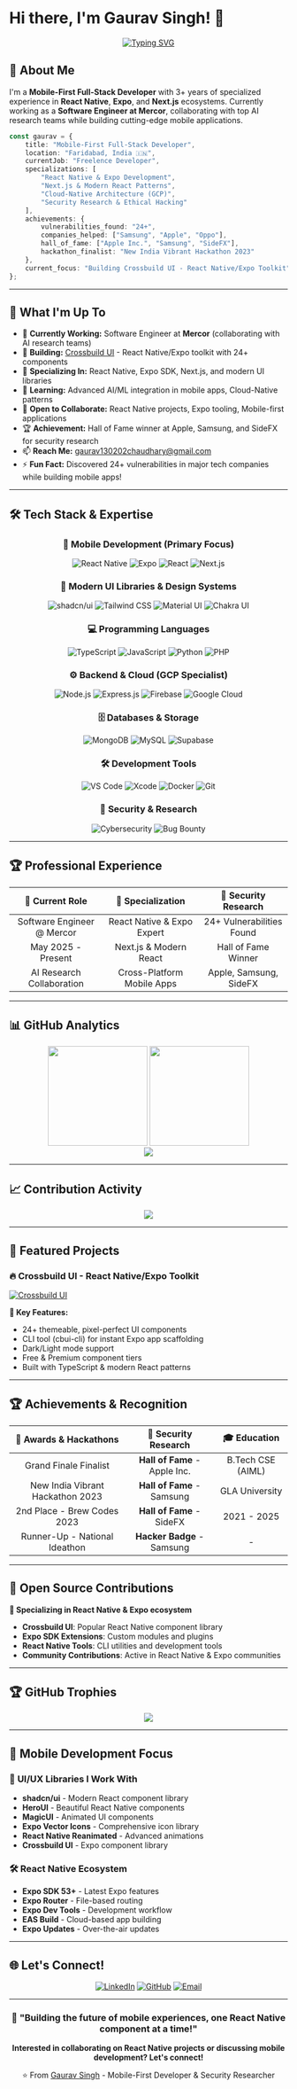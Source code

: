 # Hi there, I'm Gaurav Singh! 👋

<div align="center">

[![Typing SVG](https://readme-typing-svg.herokuapp.com?font=Fira+Code&weight=500&size=22&pause=1000&color=0891B2&center=true&vCenter=true&width=700&lines=Mobile-First+Full-Stack+Developer;React+Native+%26+Expo+Specialist;Security+Researcher+%7C+Hall+of+Fame+Winner;Building+Cross-Platform+Magic+%E2%9A%A1)](https://git.io/typing-svg)

</div>

## 🚀 About Me

I'm a **Mobile-First Full-Stack Developer** with 3+ years of specialized experience in **React Native**, **Expo**, and **Next.js** ecosystems. Currently working as a **Software Engineer at Mercor**, collaborating with top AI research teams while building cutting-edge mobile applications.

```typescript
const gaurav = {
    title: "Mobile-First Full-Stack Developer",
    location: "Faridabad, India 🇮🇳",
    currentJob: "Freelence Developer",
    specializations: [
        "React Native & Expo Development",
        "Next.js & Modern React Patterns", 
        "Cloud-Native Architecture (GCP)",
        "Security Research & Ethical Hacking"
    ],
    achievements: {
        vulnerabilities_found: "24+",
        companies_helped: ["Samsung", "Apple", "Oppo"],
        hall_of_fame: ["Apple Inc.", "Samsung", "SideFX"],
        hackathon_finalist: "New India Vibrant Hackathon 2023"
    },
    current_focus: "Building Crossbuild UI - React Native/Expo Toolkit"
};
```

---

## 🎯 What I'm Up To

- 🔭 **Currently Working:** Software Engineer at **Mercor** (collaborating with AI research teams)
- 🚀 **Building:** [Crossbuild UI](http://www.crossbuildui.com/) - React Native/Expo toolkit with 24+ components
- 📱 **Specializing In:** React Native, Expo SDK, Next.js, and modern UI libraries
- 🌱 **Learning:** Advanced AI/ML integration in mobile apps, Cloud-Native patterns
- 👯 **Open to Collaborate:** React Native projects, Expo tooling, Mobile-first applications
- 🏆 **Achievement:** Hall of Fame winner at Apple, Samsung, and SideFX for security research
- 📫 **Reach Me:** [gaurav130202chaudhary@gmail.com](mailto:gaurav130202chaudhary@gmail.com)
- ⚡ **Fun Fact:** Discovered 24+ vulnerabilities in major tech companies while building mobile apps!

---

## 🛠️ Tech Stack & Expertise

<div align="center">

### 📱 Mobile Development (Primary Focus)
![React Native](https://img.shields.io/badge/React_Native-20232A?style=for-the-badge&logo=react&logoColor=61DAFB)
![Expo](https://img.shields.io/badge/Expo-1B1F23?style=for-the-badge&logo=expo&logoColor=white)
![React](https://img.shields.io/badge/React-20232A?style=for-the-badge&logo=react&logoColor=61DAFB)
![Next.js](https://img.shields.io/badge/Next.js-000000?style=for-the-badge&logo=next.js&logoColor=white)

### 🎨 Modern UI Libraries & Design Systems
![shadcn/ui](https://img.shields.io/badge/shadcn%2Fui-000000?style=for-the-badge&logo=shadcnui&logoColor=white)
![Tailwind CSS](https://img.shields.io/badge/Tailwind_CSS-38B2AC?style=for-the-badge&logo=tailwind-css&logoColor=white)
![Material UI](https://img.shields.io/badge/Material--UI-0081CB?style=for-the-badge&logo=material-ui&logoColor=white)
![Chakra UI](https://img.shields.io/badge/Chakra--UI-319795?style=for-the-badge&logo=chakra-ui&logoColor=white)

### 💻 Programming Languages
![TypeScript](https://img.shields.io/badge/TypeScript-007ACC?style=for-the-badge&logo=typescript&logoColor=white)
![JavaScript](https://img.shields.io/badge/JavaScript-F7DF1E?style=for-the-badge&logo=javascript&logoColor=black)
![Python](https://img.shields.io/badge/Python-3776AB?style=for-the-badge&logo=python&logoColor=white)
![PHP](https://img.shields.io/badge/PHP-777BB4?style=for-the-badge&logo=php&logoColor=white)

### ⚙️ Backend & Cloud (GCP Specialist)
![Node.js](https://img.shields.io/badge/Node.js-43853D?style=for-the-badge&logo=node.js&logoColor=white)
![Express.js](https://img.shields.io/badge/Express.js-404D59?style=for-the-badge&logo=express&logoColor=white)
![Firebase](https://img.shields.io/badge/Firebase-039BE5?style=for-the-badge&logo=Firebase&logoColor=white)
![Google Cloud](https://img.shields.io/badge/Google_Cloud-4285F4?style=for-the-badge&logo=google-cloud&logoColor=white)

### 🗄️ Databases & Storage
![MongoDB](https://img.shields.io/badge/MongoDB-4EA94B?style=for-the-badge&logo=mongodb&logoColor=white)
![MySQL](https://img.shields.io/badge/MySQL-00000F?style=for-the-badge&logo=mysql&logoColor=white)
![Supabase](https://img.shields.io/badge/Supabase-3ECF8E?style=for-the-badge&logo=supabase&logoColor=white)

### 🛠️ Development Tools
![VS Code](https://img.shields.io/badge/VS_Code-007ACC?style=for-the-badge&logo=visual-studio-code&logoColor=white)
![Xcode](https://img.shields.io/badge/Xcode-007ACC?style=for-the-badge&logo=Xcode&logoColor=white)
![Docker](https://img.shields.io/badge/Docker-2496ED?style=for-the-badge&logo=docker&logoColor=white)
![Git](https://img.shields.io/badge/Git-F05032?style=for-the-badge&logo=git&logoColor=white)

### 🔐 Security & Research
![Cybersecurity](https://img.shields.io/badge/Cybersecurity-FF6B6B?style=for-the-badge&logo=hackerone&logoColor=white)
![Bug Bounty](https://img.shields.io/badge/Bug_Bounty-4ECDC4?style=for-the-badge&logo=bugcrowd&logoColor=white)

</div>

---

## 🏆 Professional Experience

<div align="center">

| 🚀 **Current Role** | 📱 **Specialization** | 🔐 **Security Research** |
|:---:|:---:|:---:|
| Software Engineer @ Mercor | React Native & Expo Expert | 24+ Vulnerabilities Found |
| May 2025 - Present | Next.js & Modern React | Hall of Fame Winner |
| AI Research Collaboration | Cross-Platform Mobile Apps | Apple, Samsung, SideFX |

</div>

---

## 📊 GitHub Analytics

<div align="center">
  <img height="180em" src="https://github-readme-stats.vercel.app/api?username=gaurav-1302&show_icons=true&theme=tokyonight&include_all_commits=true&count_private=true&hide_border=true"/>
  <img height="180em" src="https://github-readme-stats.vercel.app/api/top-langs/?username=gaurav-1302&layout=compact&langs_count=10&theme=tokyonight&hide_border=true"/>
</div>

<div align="center">
  <img src="https://github-readme-streak-stats.herokuapp.com/?user=gaurav-1302&theme=tokyonight&hide_border=true"/>
</div>

---

## 📈 Contribution Activity

<div align="center">
  <img src="https://github-readme-activity-graph.vercel.app/graph?username=gaurav-1302&theme=tokyo-night&hide_border=true&area=true"/>
</div>

---

## 🎯 Featured Projects

### 🔥 **Crossbuild UI** - React Native/Expo Toolkit
[![Crossbuild UI](https://github-readme-stats.vercel.app/api/pin/?username=crossbuildui&repo=crossbuildui&theme=tokyonight&hide_border=true)](http://www.crossbuildui.com/)

**🚀 Key Features:**
- 24+ themeable, pixel-perfect UI components
- CLI tool (cbui-cli) for instant Expo app scaffolding
- Dark/Light mode support
- Free & Premium component tiers
- Built with TypeScript & modern React patterns

---

## 🏆 Achievements & Recognition

<div align="center">

| 🏅 **Awards & Hackathons** | 🔐 **Security Research** | 🎓 **Education** |
|:---:|:---:|:---:|
| Grand Finale Finalist | **Hall of Fame** - Apple Inc. | B.Tech CSE (AIML) |
| New India Vibrant Hackathon 2023 | **Hall of Fame** - Samsung | GLA University |
| 2nd Place - Brew Codes 2023 | **Hall of Fame** - SideFX | 2021 - 2025 |
| Runner-Up - National Ideathon | **Hacker Badge** - Samsung | - |

</div>

---

## 🌟 Open Source Contributions

**🎯 Specializing in React Native & Expo ecosystem**
- **Crossbuild UI**: Popular React Native component library
- **Expo SDK Extensions**: Custom modules and plugins
- **React Native Tools**: CLI utilities and development tools
- **Community Contributions**: Active in React Native & Expo communities

---

## 🏆 GitHub Trophies

<div align="center">
  <img src="https://github-profile-trophy.vercel.app/?username=gaurav-1302&theme=tokyonight&no-frame=true&no-bg=false&margin-w=4&row=2&column=3"/>
</div>

---

## 📱 Mobile Development Focus

### 🎨 **UI/UX Libraries I Work With**
- **shadcn/ui** - Modern React component library
- **HeroUI** - Beautiful React Native components  
- **MagicUI** - Animated UI components
- **Expo Vector Icons** - Comprehensive icon library
- **React Native Reanimated** - Advanced animations
- **Crossbuild UI** - Expo component library

### 🛠️ **React Native Ecosystem**
- **Expo SDK 53+** - Latest Expo features
- **Expo Router** - File-based routing
- **Expo Dev Tools** - Development workflow
- **EAS Build** - Cloud-based app building
- **Expo Updates** - Over-the-air updates

---

## 🌐 Let's Connect!

<div align="center">

[![LinkedIn](https://img.shields.io/badge/LinkedIn-0077B5?style=for-the-badge&logo=linkedin&logoColor=white)](https://www.linkedin.com/in/gauravchadhry)
[![GitHub](https://img.shields.io/badge/GitHub-100000?style=for-the-badge&logo=github&logoColor=white)](https://www.github.com/gaurav-1302)
[![Email](https://img.shields.io/badge/Email-D14836?style=for-the-badge&logo=gmail&logoColor=white)](mailto:gaurav130202chaudhary@gmail.com)

</div>

---

<div align="center">

### 📱 "Building the future of mobile experiences, one React Native component at a time!" 

**Interested in collaborating on React Native projects or discussing mobile development? Let's connect!** 

⭐️ From [Gaurav Singh](https://github.com/gaurav-1302) - Mobile-First Developer & Security Researcher

</div>
